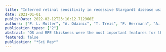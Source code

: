```yaml
---
title: "Inferred retinal sensitivity in recessive Stargardt disease using machine learning"
date: 2021-01-01
publishDate: 2022-02-12T23:10:12.712960Z
authors: ["P. L. Müller", "A. Odainic", "T. Treis", "P. Herrmann", "A. Tufail", "F. G. Holz", "M. Pfau"]
publication_types: ["2"]
abstract: "OS and RPE thickness were the most important features for the prediction of retinal sensitivity. 'Inferred sensitivity', herein, enables to accurately estimate differential effects of retinal microstructure on spatially-resolved function in Stargardt disease, and might be used as quasi-functional surrogate marker for a refined and time-efficient investigation of possible functionally relevant treatment effects or disease progression."
featured: false
publication: "*Sci Rep*"
---
```


